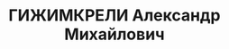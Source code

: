 ---
title: ГИЖИМКРЕЛИ Александр Михайлович
description: "Род. в 1884, г. Лагодехи, грузин. Род занятий: до ареста главный геолог\
  \ грузинской поисковой конторы Азнефтеразведки. По профессии инженер-геолог. \n\
  \  Осужден Тройкой при НКВД ГССР 09.11.1937. Мера наказания: расстрел с конфискацией\
  \ личного имущества. Дата расстрела: 10.11.1937"
---